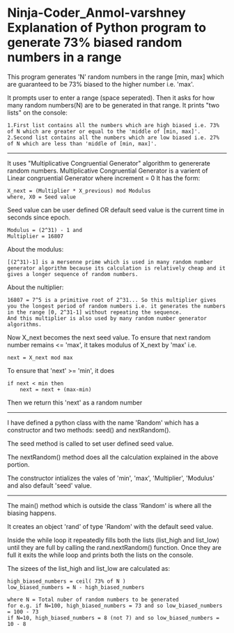 # Ninja-Coder_Anmol-varshney Explanation of Python program to generate 73% biased random numbers in a range

This program generates 'N' random numbers in the range [min, max] which are guaranteed to be 73% biased to the higher number i.e. 'max'.


It prompts user to enter a range (space seperated). Then it asks for how many random numbers(N) are to be generated in that range.
It prints "two lists" on the console:

	1.First list contains all the numbers which are high biased i.e. 73% of N which are greater or equal to the 'middle of [min, max]'.
	2.Second list contains all the numbers which are low biased i.e. 27% of N which are less than 'middle of [min, max]'.


-------------------------------------------------------------------------------------------------------------------
It uses "Multiplicative Congruential Generator" algorithm to genererate random numbers.
Multiplicative Congruential Generator is a varient of Linear congruential Generator where increment = 0
It has the form:
    
	X_next = (Multiplier * X_previous) mod Modulus
    where, X0 = Seed value
  
Seed value can be user defined OR default seed value is the current time in seconds since epoch.
	
	Modulus = (2^31) - 1 and
	Multiplier = 16807

About the modulus:

	[(2^31)-1] is a mersenne prime which is used in many random number generator algorithm because its calculation is relatively cheap and it gives a longer sequence of random numbers.

About the nultiplier:

	16807 = 7^5 is a primitive root of 2^31... So this multiplier gives you the longest period of random numbers i.e. it generates the numbers in the range [0, 2^31-1] without repeating the sequence.
	And this multiplier is also used by many random number generator algorithms.
    
Now X_next becomes the next seed value.
To ensure that next random number remains <= 'max', it takes modulus of X_next by 'max' i.e.

	next = X_next mod max

To ensure that 'next' >= 'min', it does

	if next < min then
		next = next + (max-min)

Then we return this 'next' as a random number

-----------------------------------------------------------------------------------------------------------------------

I have defined a python class with the name 'Random' which has a constructor and two methods: seed() and nextRandom().

The seed method is called to set user defined seed value.

The nextRandom() method does all the calculation explained in the above portion.

The constructor intializes the vales of 'min', 'max', 'Multiplier', 'Modulus' and also default 'seed' value.

------------------------------------------------------------------------------------------------------------------------

The main() method which is outside the class 'Random' is where all the biasing happens.

It creates an object 'rand' of type 'Random' with the default seed value.

Inside the while loop it repeatedly fills both the lists (list_high and list_low) until they are full by calling the rand.nextRandom() function.
Once they are full it exits the while loop and prints both the lists on the console.

The sizees of the list_high and list_low are calculated as:
	
	high_biased_numbers = ceil( 73% of N )
	low_biased_numbers = N - high_biased_numbers
	
	where N = Total nuber of random numbers to be generated
	for e.g. if N=100, high_biased_numbers = 73 and so low_biased_numbers = 100 - 73
	if N=10, high_biased_numbers = 8 (not 7) and so low_biased_numbers = 10 - 8
	
	
